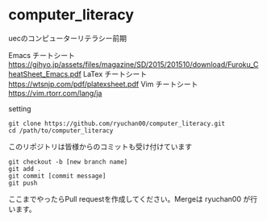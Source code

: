 # computer_literacy
uecのコンピューターリテラシー前期

Emacs チートシート
https://gihyo.jp/assets/files/magazine/SD/2015/201510/download/Furoku_CheatSheet_Emacs.pdf
LaTex チートシート
https://wtsnjp.com/pdf/platexsheet.pdf
Vim チートシート
https://vim.rtorr.com/lang/ja

setting

```
git clone https://github.com/ryuchan00/computer_literacy.git
cd /path/to/computer_literacy
```

このリポジトリは皆様からのコミットも受け付けています

```
git checkout -b [new branch name]
git add .
git commit [commit message]
git push
```

ここまでやったらPull requestを作成してください。Mergeは ryuchan00 が行います。
